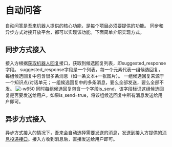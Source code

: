# 自动问答
自动问答是吾来机器人提供的核心功能，是每个项目必须要提供的功能。
同步和异步方式对接开放平台，都可以实现该功能。下面简单介绍实现方式。
## 同步方式接入
接入方根据[获取机器人回复](http://openapi.wul.ai/1.3.0/docs#operation/GetBotResponse)接口，获取到候选回复列表，即suggested_response字段。
suggested_response字段是一个列表，每一个元素代表一组候选回复，每组候选回复中包含很多条消息（如一条文本+一张图片）。
一组候选回复来源于一个知识点/对话单元；一组候选回复中的多条消息，要么全部发送，要么全部不发。
![-w650](http://pcufcif6r.bkt.clouddn.com/15333948514435.jpg)
同时每组候选回复包含一个字段is_send，该字段标识这组候选回复是否要发送给用户。如果is_send=true，将该组候选回复中所有消息发送给用户即可。

## 异步方式接入
异步方式接入的情况下，吾来会自动选择需要发送的消息，发送到接入方提供的[消息投递接口](http://openapi.wul.ai/1.3.0/docs#operation/CallbackMessage)。接入方收到消息后，直接发送给用户即可。
